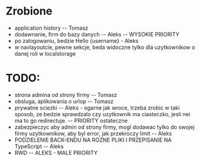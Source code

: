 # Zrobione

- application history -- Tomasz
- dodawnanie, firm do bazy danych -- Aleks -- WYSOKIE PRIORITY
- po zalogowaniu, bedzie Hello {username} - Aleks
- w navlayoutcie, pewne sekcje, beda widoczne tylko dla uzytkownikow o danej roli w localstorage

# TODO:

- strona admina od strony firmy -- Tomasz
- obsluga, aplikowania o urlop -- Tomasz
- prywatne sciezki -- Aleks - ogarne jak wroce, trzeba zrobic w taki sposob, ze bedzie sprawdzalo czy uzytkownik ma ciasteczko, jesli nei ma to go redirectuje. -- PRIORITY ostateczne
- zabezpieczyc aby admin od strony firmy, mogl dodawac tylko do swojej firmy uzytkownikow, aby byl error, jak przekroczy limit -- Aleks
- PODZIELENIE BACK-ENDU NA ROZNE PLIKI I PRZEPISANIE NA TypeScript -- Aleks
- RWD -- ALEKS - MALE PRIORITY
